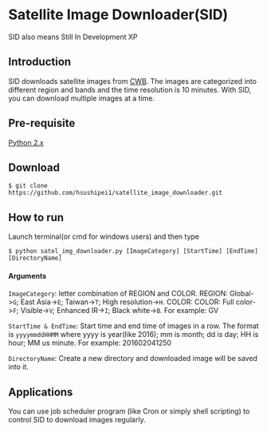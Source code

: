 # Satellite Image Downloader(SID)
SID also means Still In Development XP

## Introduction
SID downloads satellite images from [CWB](http://www.cwb.gov.tw/V7/observe/satellite/Sat_T.htm). The images are categorized into different region and bands and the time resolution is 10 minutes. With SID, you can download multiple images at a time.

## Pre-requisite
[Python 2.x](https://www.python.org)

## Download
```
$ git clone https://github.com/hsushipei1/satellite_image_downloader.git
```

## How to run
Launch terminal(or cmd for windows users) and then type
```
$ python satel_img_downloader.py [ImageCategory] [StartTime] [EndTime] [DirectoryName]
```

#### Arguments
`ImageCategory`: letter combination of REGION and COLOR. REGION: Global->`G`; East Asia->`E`; Taiwan->`T`; High resolution->`H`. COLOR: COLOR: Full color->`F`; Visible->`V`; Enhanced IR->`I`; Black white->`B`. For example: GV

`StartTime & EndTime`: Start time and end time of images in a row. The format is `yyyymmddHHMM` where yyyy is year(like 2016); mm is month; dd is day; HH is hour; MM us minute. For example: 201602041250

`DirectoryName`: Create a new directory and downloaded image will be saved into it.

## Applications
You can use job scheduler program (like Cron or simply shell scripting) to control SID to download images regularly.
